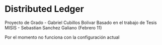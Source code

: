 # Distributed Ledger
Proyecto de Grado - Gabriel Cubillos Bolivar
Basado en el trabajo de Tesis MISIS - Sebastian Sanchez Galiano (Febrero 11)

Por el momento no funciona con la configuración actual
